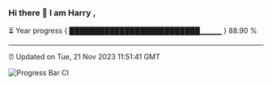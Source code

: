 ### Hi there 👋 I am Harry , 

⏳ Year progress { ██████████████████████████▁▁▁▁ } 88.90 %

---

⏰ Updated on Tue, 21 Nov 2023 11:51:41 GMT

![Progress Bar CI](https://github.com/duykhang68/duykhang68/workflows/Progress%20Bar%20CI/badge.svg)
